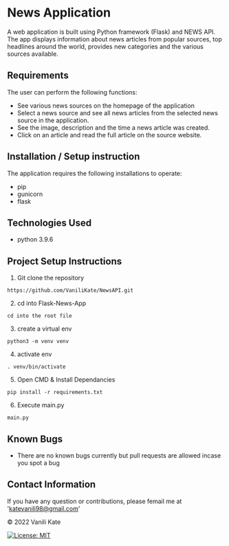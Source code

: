 # News Application
A web application is built using Python framework (Flask) and NEWS API. The app displays information about news articles from popular sources, top headlines around the world, provides new categories and the various sources available.


## Requirements
The user can perform the following functions:

- See various news sources on the homepage of the application
- Select a news source and see all news articles from the selected news source in the application.
- See the image, description and the time a news article was created.
- Click on an article and read the full article on the source website.

## Installation / Setup instruction
The application requires the following installations to operate:
- pip
- gunicorn
- flask

## Technologies Used
- python 3.9.6

## Project Setup Instructions
1) Git clone the repository 
```
https://github.com/VaniliKate/NewsAPI.git
```
2. cd into Flask-News-App
```
cd into the root file
```
3. create a virtual env
```
python3 -m venv venv
```
4. activate env
```
. venv/bin/activate
```
5. Open CMD & Install Dependancies
```
pip install -r requirements.txt
```
6. Execute main.py
```
main.py
```

## Known Bugs
- There are no known bugs currently but pull requests are allowed incase you spot a bug

## Contact Information
If you have any question or contributions, please femail me at 'katevanili98@gmail.com'

© 2022 Vanili Kate

[![License: MIT](https://img.shields.io/badge/License-MIT-yellow.svg)](https://opensource.org/licenses/MIT)
